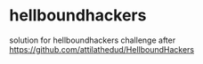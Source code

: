 # hellboundhackers
solution for hellboundhackers challenge after https://github.com/attilathedud/HellboundHackers

